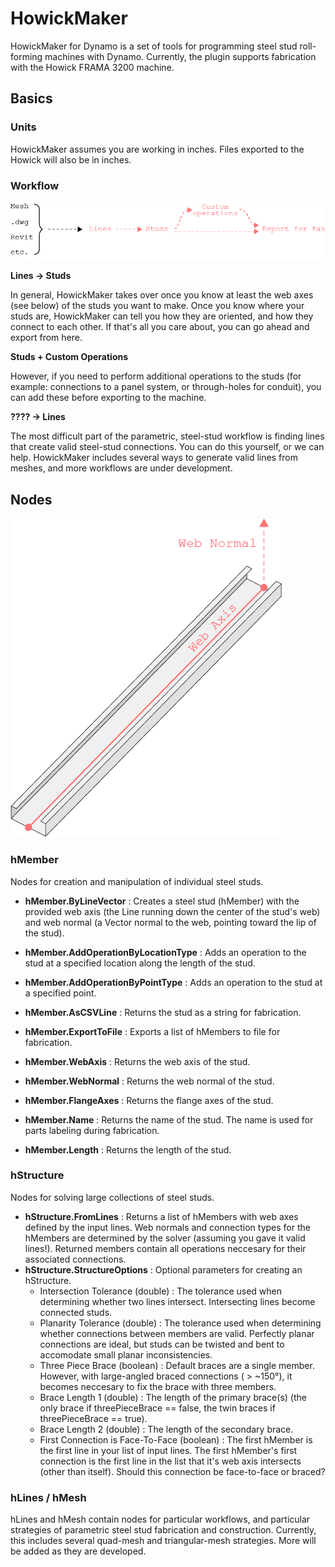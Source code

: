 # HowickMaker

HowickMaker for Dynamo is a set of tools for programming steel stud roll-forming machines with Dynamo. Currently, the plugin supports fabrication with the Howick FRAMA 3200 machine.

## Basics

### Units

HowickMaker assumes you are working in inches. Files exported to the Howick will also be in inches.

### Workflow

![picture alt](images/workflow.png?raw=true "Workflow")

**Lines -> Studs**

In general, HowickMaker takes over once you know at least the web axes (see below) of the studs you want to make. Once you know where your studs are, HowickMaker can tell you how they are oriented, and how they connect to each other. If that's all you care about, you can go ahead and export from here.

**Studs + Custom Operations**

However, if you need to perform additional operations to the studs (for example: connections to a panel system, or through-holes for conduit), you can add these before exporting to the machine.

**???? -> Lines**

The most difficult part of the parametric, steel-stud workflow is finding lines that create valid steel-stud connections. You can do this yourself, or we can help. HowickMaker includes several ways to generate valid lines from meshes, and more workflows are under development.

## Nodes
![picture alt](images/hMember.png?raw=true "hMember")
### hMember

Nodes for creation and manipulation of individual steel studs.

- **hMember.ByLineVector** : Creates a steel stud (hMember) with the provided web axis (the Line running down the center of the stud's web) and web normal (a Vector normal to the web, pointing toward the lip of the stud).

- **hMember.AddOperationByLocationType** : Adds an operation to the stud at a specified location along the length of the stud.
- **hMember.AddOperationByPointType** : Adds an operation to the stud at a specified point. 
- **hMember.AsCSVLine** : Returns the stud as a string for fabrication.
- **hMember.ExportToFile** : Exports a list of hMembers to file for fabrication.

- **hMember.WebAxis** : Returns the web axis of the stud.
- **hMember.WebNormal** : Returns the web normal of the stud.
- **hMember.FlangeAxes** : Returns the flange axes of the stud.
- **hMember.Name** : Returns the name of the stud. The name is used for parts labeling during fabrication.
- **hMember.Length** : Returns the length of the stud.

### hStructure

Nodes for solving large collections of steel studs. 

- **hStructure.FromLines** : Returns a list of hMembers with web axes defined by the input lines. Web normals and connection types for the hMembers are determined by the solver (assuming you gave it valid lines!). Returned members contain all operations neccesary for their associated connections.
- **hStructure.StructureOptions** : Optional parameters for creating an hStructure.
    - Intersection Tolerance (double) : The tolerance used when determining whether two lines intersect. Intersecting lines become connected studs. 
    - Planarity Tolerance (double) : The tolerance used when determining whether connections between members are valid. Perfectly planar connections are ideal, but studs can be twisted and bent to accomodate small planar inconsistencies.
    - Three Piece Brace (boolean) : Default braces are a single member. However, with large-angled braced connections ( > ~150°), it becomes neccesary to fix the brace with three members.
    - Brace Length 1 (double) : The length of the primary brace(s) (the only brace if threePieceBrace == false, the twin braces if threePieceBrace == true).
    - Brace Length 2 (double) : The length of the secondary brace.
    - First Connection is Face-To-Face (boolean) : The first hMember is the first line in your list of input lines. The first hMember's first connection is the first line in the list that it's web axis intersects (other than itself). Should this connection be face-to-face or braced? 

### hLines / hMesh

hLines and hMesh contain nodes for particular workflows, and particular strategies of parametric steel stud fabrication and construction. Currently, this includes several quad-mesh and triangular-mesh strategies. More will be added as they are developed.